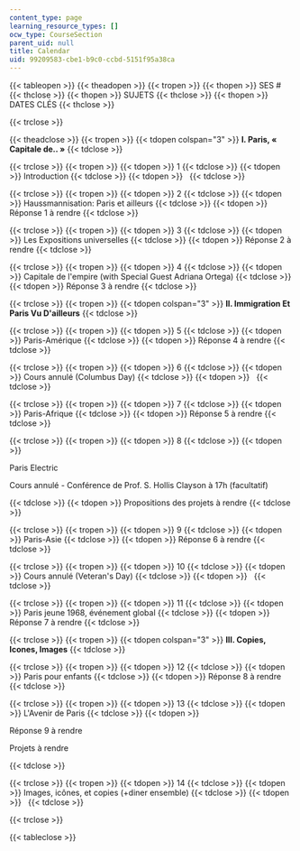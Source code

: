 ```yaml
---
content_type: page
learning_resource_types: []
ocw_type: CourseSection
parent_uid: null
title: Calendar
uid: 99209583-cbe1-b9c0-ccbd-5151f95a38ca
---
```


{{< tableopen >}}
{{< theadopen >}}
{{< tropen >}}
{{< thopen >}}
SES #
{{< thclose >}}
{{< thopen >}}
SUJETS
{{< thclose >}}
{{< thopen >}}
DATES CLÉS
{{< thclose >}}

{{< trclose >}}

{{< theadclose >}}
{{< tropen >}}
{{< tdopen colspan="3" >}}
**I. Paris, « Capitale de.. »**
{{< tdclose >}}

{{< trclose >}}
{{< tropen >}}
{{< tdopen >}}
1
{{< tdclose >}}
{{< tdopen >}}
Introduction
{{< tdclose >}}
{{< tdopen >}}
 
{{< tdclose >}}

{{< trclose >}}
{{< tropen >}}
{{< tdopen >}}
2
{{< tdclose >}}
{{< tdopen >}}
Haussmannisation: Paris et ailleurs
{{< tdclose >}}
{{< tdopen >}}
Réponse 1 à rendre
{{< tdclose >}}

{{< trclose >}}
{{< tropen >}}
{{< tdopen >}}
3
{{< tdclose >}}
{{< tdopen >}}
Les Expositions universelles
{{< tdclose >}}
{{< tdopen >}}
Réponse 2 à rendre
{{< tdclose >}}

{{< trclose >}}
{{< tropen >}}
{{< tdopen >}}
4
{{< tdclose >}}
{{< tdopen >}}
Capitale de l'empire (with Special Guest Adriana Ortega)
{{< tdclose >}}
{{< tdopen >}}
Réponse 3 à rendre
{{< tdclose >}}

{{< trclose >}}
{{< tropen >}}
{{< tdopen colspan="3" >}}
**II. Immigration Et Paris Vu D'ailleurs**
{{< tdclose >}}

{{< trclose >}}
{{< tropen >}}
{{< tdopen >}}
5
{{< tdclose >}}
{{< tdopen >}}
Paris-Amérique
{{< tdclose >}}
{{< tdopen >}}
Réponse 4 à rendre
{{< tdclose >}}

{{< trclose >}}
{{< tropen >}}
{{< tdopen >}}
6
{{< tdclose >}}
{{< tdopen >}}
Cours annulé (Columbus Day)
{{< tdclose >}}
{{< tdopen >}}
 
{{< tdclose >}}

{{< trclose >}}
{{< tropen >}}
{{< tdopen >}}
7
{{< tdclose >}}
{{< tdopen >}}
Paris-Afrique
{{< tdclose >}}
{{< tdopen >}}
Réponse 5 à rendre
{{< tdclose >}}

{{< trclose >}}
{{< tropen >}}
{{< tdopen >}}
8
{{< tdclose >}}
{{< tdopen >}}


Paris Electric

Cours annulé - Conférence de Prof. S. Hollis Clayson à 17h (facultatif)


{{< tdclose >}}
{{< tdopen >}}
Propositions des projets à rendre
{{< tdclose >}}

{{< trclose >}}
{{< tropen >}}
{{< tdopen >}}
9
{{< tdclose >}}
{{< tdopen >}}
Paris-Asie
{{< tdclose >}}
{{< tdopen >}}
Réponse 6 à rendre
{{< tdclose >}}

{{< trclose >}}
{{< tropen >}}
{{< tdopen >}}
10
{{< tdclose >}}
{{< tdopen >}}
Cours annulé (Veteran's Day)
{{< tdclose >}}
{{< tdopen >}}
 
{{< tdclose >}}

{{< trclose >}}
{{< tropen >}}
{{< tdopen >}}
11
{{< tdclose >}}
{{< tdopen >}}
Paris jeune 1968, événement global
{{< tdclose >}}
{{< tdopen >}}
Réponse 7 à rendre
{{< tdclose >}}

{{< trclose >}}
{{< tropen >}}
{{< tdopen colspan="3" >}}
**III. Copies, Icones, Images**
{{< tdclose >}}

{{< trclose >}}
{{< tropen >}}
{{< tdopen >}}
12
{{< tdclose >}}
{{< tdopen >}}
Paris pour enfants
{{< tdclose >}}
{{< tdopen >}}
Réponse 8 à rendre
{{< tdclose >}}

{{< trclose >}}
{{< tropen >}}
{{< tdopen >}}
13
{{< tdclose >}}
{{< tdopen >}}
L'Avenir de Paris
{{< tdclose >}}
{{< tdopen >}}


Réponse 9 à rendre

Projets à rendre


{{< tdclose >}}

{{< trclose >}}
{{< tropen >}}
{{< tdopen >}}
14
{{< tdclose >}}
{{< tdopen >}}
Images, icônes, et copies (+diner ensemble)
{{< tdclose >}}
{{< tdopen >}}
 
{{< tdclose >}}

{{< trclose >}}

{{< tableclose >}}